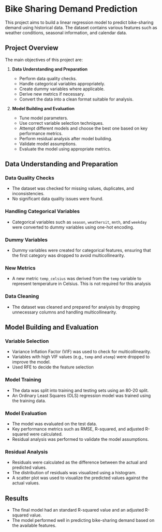 # Bike Sharing Demand Prediction

This project aims to build a linear regression model to predict bike-sharing demand using historical data. The dataset contains various features such as weather conditions, seasonal information, and calendar data.

## Project Overview

The main objectives of this project are:

1. **Data Understanding and Preparation**
   - Perform data quality checks.
   - Handle categorical variables appropriately.
   - Create dummy variables where applicable.
   - Derive new metrics if necessary.
   - Convert the data into a clean format suitable for analysis.

2. **Model Building and Evaluation**
   - Tune model parameters.
   - Use correct variable selection techniques.
   - Attempt different models and choose the best one based on key performance metrics.
   - Perform residual analysis after model building.
   - Validate model assumptions.
   - Evaluate the model using appropriate metrics.

## Data Understanding and Preparation

### Data Quality Checks
- The dataset was checked for missing values, duplicates, and inconsistencies.
- No significant data quality issues were found.

### Handling Categorical Variables
- Categorical variables such as `season`, `weathersit`, `mnth`, and `weekday` were converted to dummy variables using one-hot encoding.

### Dummy Variables
- Dummy variables were created for categorical features, ensuring that the first category was dropped to avoid multicollinearity.

### New Metrics
- A new metric `temp_celsius` was derived from the `temp` variable to represent temperature in Celsius. This is not required for this analysis

### Data Cleaning
- The dataset was cleaned and prepared for analysis by dropping unnecessary columns and handling multicollinearity.

## Model Building and Evaluation

### Variable Selection
- Variance Inflation Factor (VIF) was used to check for multicollinearity.
- Variables with high VIF values (e.g., `temp` and `atemp`) were dropped to improve the model.
- Used RFE to decide the feature selection

### Model Training
- The data was split into training and testing sets using an 80-20 split.
- An Ordinary Least Squares (OLS) regression model was trained using the training data.

### Model Evaluation
- The model was evaluated on the test data.
- Key performance metrics such as RMSE, R-squared, and adjusted R-squared were calculated.
- Residual analysis was performed to validate the model assumptions.

### Residual Analysis
- Residuals were calculated as the difference between the actual and predicted values.
- The distribution of residuals was visualized using a histogram.
- A scatter plot was used to visualize the predicted values against the actual values.

## Results
- The final model had an standard R-squared value and an adjusted R-squared value.
- The model performed well in predicting bike-sharing demand based on the available features.

